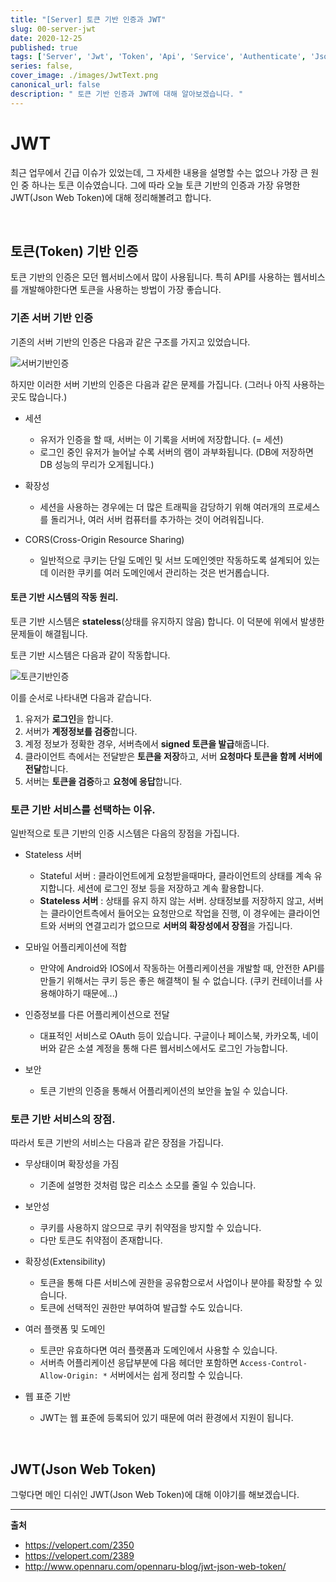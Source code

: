 ```yaml
---
title: "[Server] 토큰 기반 인증과 JWT"
slug: 00-server-jwt
date: 2020-12-25
published: true
tags: ['Server', 'Jwt', 'Token', 'Api', 'Service', 'Authenticate', 'Json Web Token']
series: false,
cover_image: ./images/JwtText.png
canonical_url: false
description: " 토큰 기반 인증과 JWT에 대해 알아보겠습니다. "
---
```


# JWT

최근 업무에서 긴급 이슈가 있었는데, 그 자세한 내용을 설명할 수는 없으나 가장 큰 원인 중 하나는 토큰 이슈였습니다. 그에 따라 오늘 토큰 기반의 인증과 가장 유명한 JWT(Json Web Token)에 대해 정리해볼려고 합니다.

<br/>

## 토큰(Token) 기반 인증

토큰 기반의 인증은 모던 웹서비스에서 많이 사용됩니다. 특히 API를 사용하는 웹서비스를 개발해야한다면 토큰을 사용하는 방법이 가장 좋습니다.

### 기존 서버 기반 인증

기존의 서버 기반의 인증은 다음과 같은 구조를 가지고 있었습니다.

![서버기반인증](https://user-images.githubusercontent.com/42582516/103119059-06ada400-46b5-11eb-8e01-e1e841b40823.png)

하지만 이러한 서버 기반의 인증은 다음과 같은 문제를 가집니다. (그러나 아직 사용하는 곳도 많습니다.)

- 세션
  - 유저가 인증을 할 때, 서버는 이 기록을 서버에 저장합니다. (= 세션)
  - 로그인 중인 유저가 늘어날 수록 서버의 램이 과부화됩니다. (DB에 저장하면 DB 성능의 무리가 오게됩니다.)

- 확장성
  - 세션을 사용하는 경우에는 더 많은 트래픽을 감당하기 위해 여러개의 프로세스를 돌리거나, 여러 서버 컴퓨터를 추가하는 것이 어려워집니다.

- CORS(Cross-Origin Resource Sharing)
  - 일반적으로 쿠키는 단일 도메인 및 서브 도메인엣만 작동하도록 설계되어 있는데 이러한 쿠키를 여러 도메인에서 관리하는 것은 번거롭습니다.

#### 토큰 기반 시스템의 작동 원리.

토큰 기반 시스템은 **stateless**(상태를 유지하지 않음) 합니다. 이 덕분에 위에서 발생한 문제들이 해결됩니다.

토큰 기반 시스템은 다음과 같이 작동합니다.

![토큰기반인증](https://user-images.githubusercontent.com/42582516/103119347-4c1ea100-46b6-11eb-9a90-a7fab5edbc1b.png)

이를 순서로 나타내면 다음과 같습니다.

1. 유저가 **로그인**을 합니다.
2. 서버가 **계정정보를 검증**합니다.
3. 계정 정보가 정확한 경우, 서버측에서 **signed 토큰을 발급**해줍니다.
4. 클라이언트 측에서는 전달받은 **토큰을 저장**하고, 서버 **요청마다 토큰을 함께 서버에 전달**합니다.
5. 서버는 **토큰을 검증**하고 **요청에 응답**합니다.


### 토큰 기반 서비스를 선택하는 이유.

일반적으로 토큰 기반의 인증 시스템은 다음의 장점을 가집니다.

- Stateless 서버
  - Stateful 서버 : 클라이언트에게 요청받을때마다, 클라이언트의 상태를 계속 유지합니다. 세션에 로그인 정보 등을 저장하고 계속 활용합니다.
  - **Stateless 서버** : 상태를 유지 하지 않는 서버. 상태정보를 저장하지 않고, 서버는 클라이언트측에서 들어오는 요청만으로 작업을 진행, 이 경우에는 클라이언트와 서버의 연결고리가 없으므로 **서버의 확장성에서 장점**을 가집니다.

- 모바일 어플리케이션에 적합
  - 만약에 Android와 IOS에서 작동하는 어플리케이션을 개발할 때, 안전한 API를 만들기 위해서는 쿠키 등은 좋은 해결책이 될 수 없습니다. (쿠키 컨테이너를 사용해야하기 때문에...)

- 인증정보를 다른 어플리케이션으로 전달
  - 대표적인 서비스로 OAuth 등이 있습니다. 구글이나 페이스북, 카카오톡, 네이버와 같은 소셜 계정을 통해 다른 웹서비스에서도 로그인 가능합니다.

- 보안
  - 토큰 기반의 인증을 통해서 어플리케이션의 보안을 높일 수 있습니다.


### 토큰 기반 서비스의 장점.

따라서 토큰 기반의 서비스는 다음과 같은 장점을 가집니다.

- 무상태이며 확장성을 가짐
  - 기존에 설명한 것처럼 많은 리소스 소모를 줄일 수 있습니다.

- 보안성
  - 쿠키를 사용하지 않으므로 쿠키 취약점을 방지할 수 있습니다.
  - 다만 토큰도 취약점이 존재합니다.

- 확장성(Extensibility)
  - 토큰을 통해 다른 서비스에 권한을 공유함으로서 사업이나 분야를 확장할 수 있습니다.
  - 토큰에 선택적인 권한만 부여하여 발급할 수도 있습니다.

- 여러 플랫폼 및 도메인
  - 토큰만 유효하다면 여러 플랫폼과 도메인에서 사용할 수 있습니다.
  - 서버측 어플리케이션 응답부분에 다음 헤더만 포함하면 `Access-Control-Allow-Origin: *` 서버에서는 쉽게 정리할 수 있습니다.

- 웹 표준 기반
  - JWT는 웹 표준에 등록되어 있기 때문에 여러 환경에서 지원이 됩니다.

<br/>

## JWT(Json Web Token)

그렇다면 메인 디쉬인 JWT(Json Web Token)에 대해 이야기를 해보겠습니다.

---
**출처**
- https://velopert.com/2350
- https://velopert.com/2389
- http://www.opennaru.com/opennaru-blog/jwt-json-web-token/
